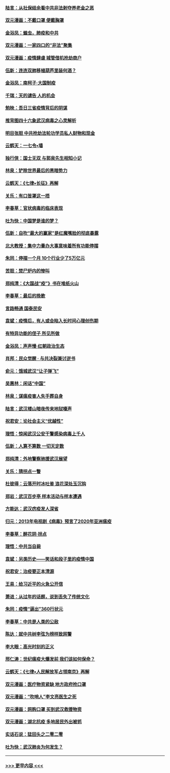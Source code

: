 #### [陆言：从社保结余看中共非法剥夺养老金之恶](../pages/nsc993/n11917084.md?t=03052202) 
#### [双元漫画：不戴口罩 便戴胸罩](../pages/nsc993/n11916447.md?t=03052202) 
#### [金浴凤：蝗虫，肺疫和中共](../pages/nsc993/n11916904.md?t=03052202) 
#### [双元漫画：一家四口的“非法”聚集](../pages/nsc993/n11916378.md?t=03052202) 
#### [双元漫画：疫情肆虐 城管借机抢劫商户](../pages/nsc993/n11916310.md?t=03052202) 
#### [伍新：连连双肺移植葫芦里装何酒？](../pages/nsc993/n11913667.md?t=03052202) 
#### [金浴凤：南柯子·大国制疫](../pages/nsc993/n11913657.md?t=03052202) 
#### [千瑞：天的谴告  人的机会](../pages/nsc993/n11913309.md?t=03052202) 
#### [勉映：吾日三省疫情背后的阴谋](../pages/nsc993/n11913079.md?t=03052202) 
#### [推背图四十六象武汉病毒之心灵解析](../pages/nsc993/n11911761.md?t=03052202) 
#### [明目张胆 中共抢劫法轮功学员私人财物和现金](../pages/nsc993/n11910262.md?t=03052202) 
#### [云鹤天：一七令▪墙](../pages/nsc993/n11910627.md?t=03052202) 
#### [独行侠：国士无双 与郭泉先生相知小记](../pages/nsc993/n11910613.md?t=03052202) 
#### [林泉：铲除世界最后的黑暗势力](../pages/nsc993/n11909320.md?t=03052202) 
#### [云鹤天：《七律▪长征》再解](../pages/nsc993/n11909327.md?t=03052202) 
#### [关乐：有口皆罩这一捂](../pages/nsc993/n11908393.md?t=03052202) 
#### [李春草：官状病毒的临床表现](../pages/nsc993/n11908339.md?t=03052202) 
#### [吐为快：中国梦是谁的梦？](../pages/nsc993/n11906564.md?t=03052202) 
#### [伍新：自吹“最大的赢家”是红魔嘴脸的彻底暴露](../pages/nsc993/n11906407.md?t=03052202) 
#### [北大教授：集中力量办大事意味着所有功能停摆](../pages/nsc993/n11904800.md?t=03052202) 
#### [朱同：停摆一个月 10个行业少了5万亿元](../pages/nsc993/n11904498.md?t=03052202) 
#### [苦胆：焚尸炉内的惨叫](../pages/nsc993/n11904479.md?t=03052202) 
#### [郑纯清：《大国战“疫”》书在堆纸火山](../pages/nsc993/n11904450.md?t=03052202) 
#### [李春草：最后的挽歌](../pages/nsc993/n11904441.md?t=03052202) 
#### [言路畅通 国泰民安](../pages/nsc993/n11904222.md?t=03052202) 
#### [袁斌：疫情后，有人或会陷入长时间心理创伤期](../pages/nsc993/n11901514.md?t=03052202) 
#### [有特异功能的侄子 所见所做](../pages/nsc993/n11901154.md?t=03052202) 
#### [金浴凤：声声慢‧红朝政治生态](../pages/nsc993/n11899553.md?t=03052202) 
#### [肖邦：民众觉醒 · 与共决裂兼讨逆书](../pages/nsc993/n11898435.md?t=03052202) 
#### [俞元：饿城武汉“让子弹飞”](../pages/nsc993/n11898344.md?t=03052202) 
#### [吴惠林：闲话“中国”](../pages/nsc993/n11898182.md?t=03052202) 
#### [林泉：谋瘟疫害人失手葬自身](../pages/nsc993/n11897892.md?t=03052202) 
#### [陆言：武汉楼山暗夜传来地狱嚎声](../pages/nsc993/n11897033.md?t=03052202) 
#### [祝君安：论社会主义“优越性”](../pages/nsc993/n11897005.md?t=03052202) 
#### [理悟：惊闻武汉公安干警感染病毒上千人](../pages/nsc993/n11896947.md?t=03052202) 
#### [伍新：人算不算数 一切天定数](../pages/nsc993/n11893372.md?t=03052202) 
#### [郑纯清：外地警察驰援武汉展望](../pages/nsc993/n11893115.md?t=03052202) 
#### [关乐：猜拐点一瞥](../pages/nsc993/n11893020.md?t=03052202) 
#### [杜彼得：云落开时冰吐鉴 浪花深处玉沉钩](../pages/nsc993/n11892107.md?t=03052202) 
#### [郑岩：武汉百步亭 样本活动与样本遭遇](../pages/nsc993/n11892310.md?t=03052202) 
#### [方能达：武汉疠疫发人深省](../pages/nsc993/n11891376.md?t=03052202) 
#### [归元：2013年电视剧《病毒》预言了2020年亚洲瘟疫](../pages/nsc993/n11891126.md?t=03052202) 
#### [李春草：醉花阴·拐点](../pages/nsc993/n11890567.md?t=03052202) 
#### [理悟：中共当自毙](../pages/nsc993/n11890559.md?t=03052202) 
#### [袁斌：另类历史——笑话和段子里的疫情中国](../pages/nsc993/n11889243.md?t=03052202) 
#### [祝君安：治疫要正本清源](../pages/nsc993/n11889085.md?t=03052202) 
#### [王易：给习近平的火急公开信](../pages/nsc993/n11888225.md?t=03052202) 
#### [萧进：从过年的话题，说到丢失了传统文化](../pages/nsc993/n11887732.md?t=03052202) 
#### [朱同：疫情“逼出”360行状元](../pages/nsc993/n11887678.md?t=03052202) 
#### [李春草：中共是人类的公敌](../pages/nsc993/n11887656.md?t=03052202) 
#### [陈达：就中共树李弦为榜样致网警](../pages/nsc993/n11887625.md?t=03052202) 
#### [李大眼：高光时刻的正义](../pages/nsc993/n11887585.md?t=03052202) 
#### [邢仁涛：世纪瘟疫大爆发前 我们该如何保命？](../pages/nsc993/n11887535.md?t=03052202) 
#### [云鹤天：《七律▪人民解放军占领南京》再解](../pages/nsc993/n11887524.md?t=03052202) 
#### [双元漫画：医疗物资紧缺 地方政府抢口罩](../pages/nsc993/n11884744.md?t=03052202) 
#### [双元漫画：“吹哨人”李文亮医生之死](../pages/nsc993/n11884705.md?t=03052202) 
#### [双元漫画：网购口罩 买到武汉救援物资](../pages/nsc993/n11884670.md?t=03052202) 
#### [双元漫画：湖北抗疫 多地居民外出被抓](../pages/nsc993/n11884643.md?t=03052202) 
#### [实话石说：猛回头之二零二零](../pages/nsc993/n11883968.md?t=03052202) 
#### [吐为快：武汉肺炎为何发生？](../pages/nsc993/n11882180.md?t=03052202) 

----
#### [ >>> 更早内容 <<< ](../indexes/nsc993-earlier.md)
